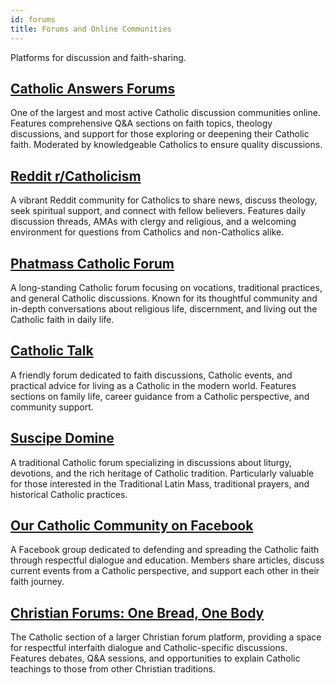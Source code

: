 ```yaml
---
id: forums
title: Forums and Online Communities
---
```


Platforms for discussion and faith-sharing.

## [Catholic Answers Forums](https://forums.catholic.com/)

One of the largest and most active Catholic discussion communities online. Features comprehensive Q&A sections on faith topics, theology discussions, and support for those exploring or deepening their Catholic faith. Moderated by knowledgeable Catholics to ensure quality discussions.

## [Reddit r/Catholicism](https://www.reddit.com/r/Catholicism/)

A vibrant Reddit community for Catholics to share news, discuss theology, seek spiritual support, and connect with fellow believers. Features daily discussion threads, AMAs with clergy and religious, and a welcoming environment for questions from Catholics and non-Catholics alike.

## [Phatmass Catholic Forum](https://www.phatmass.com/phorum/)

A long-standing Catholic forum focusing on vocations, traditional practices, and general Catholic discussions. Known for its thoughtful community and in-depth conversations about religious life, discernment, and living out the Catholic faith in daily life.

## [Catholic Talk](https://forum.catholictalk.net/)

A friendly forum dedicated to faith discussions, Catholic events, and practical advice for living as a Catholic in the modern world. Features sections on family life, career guidance from a Catholic perspective, and community support.

## [Suscipe Domine](https://www.suscipedomine.com/forum/index.php)

A traditional Catholic forum specializing in discussions about liturgy, devotions, and the rich heritage of Catholic tradition. Particularly valuable for those interested in the Traditional Latin Mass, traditional prayers, and historical Catholic practices.

## [Our Catholic Community on Facebook](https://www.facebook.com/groups/catholicdoctrines/)

A Facebook group dedicated to defending and spreading the Catholic faith through respectful dialogue and education. Members share articles, discuss current events from a Catholic perspective, and support each other in their faith journey.

## [Christian Forums: One Bread, One Body](https://www.christianforums.com/forums/one-bread-one-body-catholic.26/)

The Catholic section of a larger Christian forum platform, providing a space for respectful interfaith dialogue and Catholic-specific discussions. Features debates, Q&A sessions, and opportunities to explain Catholic teachings to those from other Christian traditions.